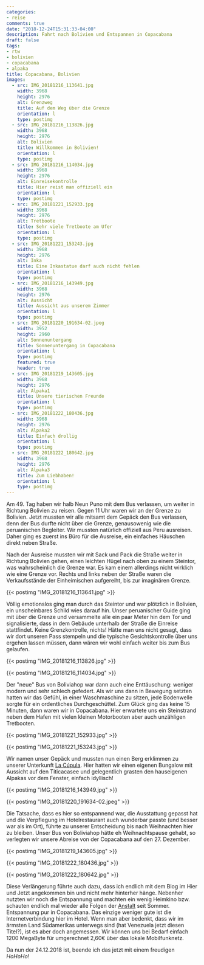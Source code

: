 ```yaml
---
categories:
- reise
comments: true
date: "2018-12-24T15:31:33-04:00"
description: Fahrt nach Bolivien und Entspannen in Copacabana
draft: false
tags:
- rtw
- bolivien
- copacabana
- alpaka
title: Copacabana, Bolivien
images:
  - src: IMG_20181216_113641.jpg
    width: 3968
    height: 2976
    alt: Grenzweg
    title: Auf dem Weg über die Grenze
    orientation: l
    type: postimg
  - src: IMG_20181216_113826.jpg
    width: 3968
    height: 2976
    alt: Bolivien
    title: Willkommen in Bolivien!
    orientation: l
    type: postimg
  - src: IMG_20181216_114034.jpg
    width: 3968
    height: 2976
    alt: Einreisekontrolle
    title: Hier reist man offiziell ein
    orientation: l
    type: postimg
  - src: IMG_20181221_152933.jpg
    width: 3968
    height: 2976
    alt: Tretboote
    title: Sehr viele Tretboote am Ufer
    orientation: l
    type: postimg
  - src: IMG_20181221_153243.jpg
    width: 3968
    height: 2976
    alt: Inka
    title: Eine Inkastatue darf auch nicht fehlen
    orientation: l
    type: postimg
  - src: IMG_20181216_143949.jpg
    width: 3968
    height: 2976
    alt: Aussicht
    title: Aussicht aus unserem Zimmer
    orientation: l
    type: postimg
  - src: IMG_20181220_191634-02.jpeg
    width: 3952
    height: 2960
    alt: Sonnenuntergang
    title: Sonnenuntergang in Copacabana
    orientation: l
    type: postimg
    featured: true
    header: true
  - src: IMG_20181219_143605.jpg
    width: 3968
    height: 2976
    alt: Alpaka1
    title: Unsere tierischen Freunde
    orientation: l
    type: postimg
  - src: IMG_20181222_180436.jpg
    width: 3968
    height: 2976
    alt: Alpaka2
    title: Einfach drollig
    orientation: l
    type: postimg
  - src: IMG_20181222_180642.jpg
    width: 3968
    height: 2976
    alt: Alpaka3
    title: Zum Liebhaben!
    orientation: l
    type: postimg
---
```


Am 49. Tag haben wir halb Neun Puno mit dem Bus verlassen, um weiter in Richtung Bolivien zu reisen. Gegen 11 Uhr waren wir an der Grenze zu Bolivien. Jetzt mussten wir alle mitsamt dem Gepäck den Bus verlassen, denn der Bus durfte nicht über die Grenze, genausowenig wie die peruanischen Begleiter. Wir mussten natürlich offiziell aus Peru ausreisen. Daher ging es zuerst ins Büro für die Ausreise, ein einfaches Häuschen direkt neben Straße. 

Nach der Ausreise mussten wir mit Sack und Pack die Straße weiter in Richtung Bolivien gehen, einen leichten Hügel nach oben zu einem Steintor, was wahrscheinlich die Grenze war. Es kam einem allerdings nicht wirklich wie eine Grenze vor. Rechts und links neben der Straße waren die Verkaufsstände der Einheimischen aufgereiht, bis zur imaginären Grenze.

{{< postimg "IMG_20181216_113641.jpg" >}}

Völlig emotionslos ging man durch das Steintor und war plötzlich in Bolivien, ein unscheinbares Schild wies darauf hin. Unser peruanischer Guide ging mit über die Grenze und versammelte alle ein paar Meter hin dem Tor und signalisierte, dass in dem Gebäude unterhalb der Straße die Einreise stattfindet. Keine Grenzkontrolle, nichts! Hätte man uns nicht gesagt, dass wir dort unseren Pass stempeln und die typische Gesichtskontrolle über uns ergehen lassen müssen, dann wären wir wohl einfach weiter bis zum Bus gelaufen.

{{< postimg "IMG_20181216_113826.jpg" >}}

{{< postimg "IMG_20181216_114034.jpg" >}}

Der "neue" Bus von Boliviahop war dann auch eine Enttäuschung: weniger modern und sehr schlech gefedert. Als wir uns dann in Bewegung setzten hatten wir das Gefühl, in einer Waschmaschine zu sitzen, jede Bodenwelle sorgte für ein ordentliches Durchgeschüttel. Zum Glück ging das keine 15 Minuten, dann waren wir in Copacabana. Hier erwartete uns ein Steinstrand neben dem Hafen mit vielen kleinen Motorbooten aber auch unzähligen Tretbooten. 

{{< postimg "IMG_20181221_152933.jpg" >}}

{{< postimg "IMG_20181221_153243.jpg" >}}

Wir namen unser Gepäck und mussten nun einen Berg erklimmen zu unserer Unterkunft [La Cúpula](https://goo.gl/maps/1oC4aAYWHs52). Hier hatten wir einen eigenen Bungalow mit Aussicht auf den Titicacasee und gelegentlich grasten den hauseigenen Alpakas vor dem Fenster, einfach idyllisch!

{{< postimg "IMG_20181216_143949.jpg" >}}

{{< postimg "IMG_20181220_191634-02.jpeg" >}}

Die Tatsache, dass es hier so entspannend war, die Ausstattung gepasst hat und die Verpflegung im Hotelrestaurant auch wunderbar passte (und besser war als im Ort), führte zu unserer Entscheidung bis nach Weihnachten hier zu bleiben. Unser Bus von Boliviahop hätte eh Weihnachtspause gehabt, so verlegten wir unsere Abreise von der Copacabana auf den 27. Dezember.

{{< postimg "IMG_20181219_143605.jpg" >}}

{{< postimg "IMG_20181222_180436.jpg" >}}

{{< postimg "IMG_20181222_180642.jpg" >}}

Diese Verlängerung führte auch dazu, dass ich endlich mit dem Blog im Hier und Jetzt angekommen bin und nicht mehr hinterher hänge. Nebenher nutzten wir noch die Entspannung und machten ein wenig Heimkino bzw. schauten endlich mal wieder alle Folgen der [Anstalt](https://www.zdf.de/comedy/die-anstalt) seit Sommer. Entspannung pur in Copacabana. Das einzige weniger gute ist die Internetverbindung hier im Hotel. Wenn man aber bedenkt, dass wir im ärmsten Land Südamerikas unterwegs sind (hat Venezuela jetzt diesen Titel?), ist es aber doch angemessen. Wir können uns bei Bedarf einfach 1200 MegaByte für umgerechnet 2,60€ über das lokale Mobilfunknetz.

Da nun der 24.12.2018 ist, beende ich das jetzt mit einem freudigen _HoHoHo_!
